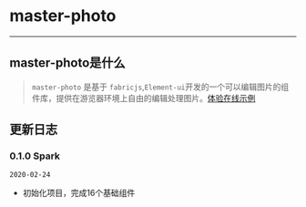 # master-photo
------

## master-photo是什么
> `master-photo` 是基于 `fabricjs`,`Element-ui`开发的一个可以编辑图片的组件库，提供在游览器环境上自由的编辑处理图片。[体验在线示例](https://tangme.github.io/master-photo-demo/)

## 更新日志

### 0.1.0 Spark
`2020-02-24`
* 初始化项目，完成16个基础组件